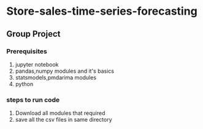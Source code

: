 # Store-sales-time-series-forecasting
## Group Project
### Prerequisites
1) jupyter notebook
2) pandas,numpy modules and it's basics
3) statsmodels,pmdarima modules
4) python
### steps to run code
1) Download all modules that required
2) save all the csv files in same directory

